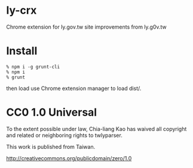 ly-crx
======

Chrome extension for ly.gov.tw site improvements from ly.g0v.tw

# Install

    % npm i -g grunt-cli
    % npm i
    % grunt

then load use Chrome extension manager to load dist/.

# CC0 1.0 Universal

To the extent possible under law, Chia-liang Kao has waived all copyright
and related or neighboring rights to twlyparser.

This work is published from Taiwan.

http://creativecommons.org/publicdomain/zero/1.0
